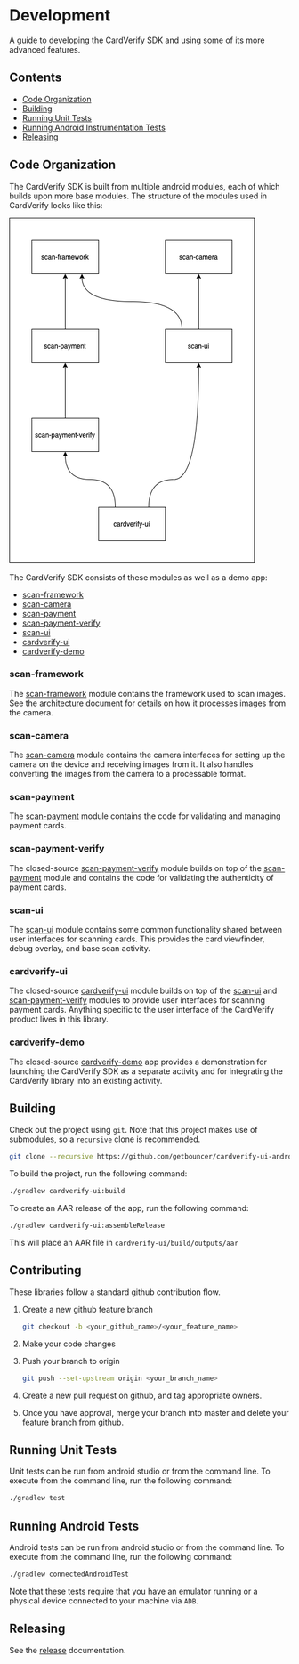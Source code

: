 # Development
A guide to developing the CardVerify SDK and using some of its more advanced features.

## Contents
* [Code Organization](#code-organization)
* [Building](#building)
* [Running Unit Tests](#running-unit-tests)
* [Running Android Instrumentation Tests](#running-android-tests)
* [Releasing](#releasing)

## Code Organization
The CardVerify SDK is built from multiple android modules, each of which builds upon more base modules. The structure of
the modules used in CardVerify looks like this:

![module structure](../../.gitbook/assets/cardverify_android_module_dependencies.png)

The CardVerify SDK consists of these modules as well as a demo app:
* [scan-framework](#scan-framework)
* [scan-camera](#scan-camera)
* [scan-payment](#scan-payment)
* [scan-payment-verify](#scan-payment-verify)
* [scan-ui](#scan-ui)
* [cardverify-ui](#cardverify-ui)
* [cardverify-demo](#cardverify-demo)

### scan-framework
The [scan-framework](https://github.com/getbouncer/scan-framework-android) module contains the framework used to scan images. See the [architecture document](https://github.com/getbouncer/scan-framework-android/tree/master/docs/architecture.md) for details on how it processes images from the camera.

### scan-camera
The [scan-camera](https://github.com/getbouncer/scan-camera-android) module contains the camera interfaces for setting up the camera on the device and receiving images from it. It also handles converting the images from the camera to a processable format.

### scan-payment
The [scan-payment](https://github.com/getbouncer/scan-payment-android) module contains the code for validating and managing payment cards.

### scan-payment-verify
The closed-source [scan-payment-verify](https://github.com/getbouncer/scan-payment-verify-android) module builds on top of the [scan-payment](https://github.com/getbouncer/scan-payment-android) module and contains the code for validating the authenticity of payment cards.

### scan-ui
The [scan-ui](https://github.com/getbouncer/scan-ui-android) module contains some common functionality shared between user interfaces for scanning cards. This provides the card viewfinder, debug overlay, and base scan activity.

### cardverify-ui
The closed-source [cardverify-ui](https://github.com/getbouncer/cardverify-ui-android) module builds on top of the [scan-ui](https://github.com/getbouncer/scan-ui-android) and [scan-payment-verify](https://github.com/getbouncer/scan-payment-verify-android) modules to provide user interfaces for scanning payment cards. Anything specific to the user interface of the CardVerify product lives in this library.

### cardverify-demo
The closed-source [cardverify-demo](https://github.com/getbouncer/cardverify-demo-android) app provides a demonstration for launching the CardVerify SDK as a separate activity and for integrating the CardVerify library into an existing activity.

## Building
Check out the project using `git`. Note that this project makes use of submodules, so a `recursive` clone is recommended.
```bash
git clone --recursive https://github.com/getbouncer/cardverify-ui-android
```

To build the project, run the following command:
```bash
./gradlew cardverify-ui:build
```

To create an AAR release of the app, run the following command:
```bash
./gradlew cardverify-ui:assembleRelease
```
This will place an AAR file in `cardverify-ui/build/outputs/aar`

## Contributing
These libraries follow a standard github contribution flow.

1. Create a new github feature branch
    ```bash
    git checkout -b <your_github_name>/<your_feature_name>
    ```

1. Make your code changes

1. Push your branch to origin
    ```bash
    git push --set-upstream origin <your_branch_name>
    ```

1. Create a new pull request on github, and tag appropriate owners.

1. Once you have approval, merge your branch into master and delete your feature branch from github.

## Running Unit Tests
Unit tests can be run from android studio or from the command line. To execute from the command line, run the following command:
```bash
./gradlew test
```

## Running Android Tests
Android tests can be run from android studio or from the command line. To execute from the command line, run the following command:
```bash
./gradlew connectedAndroidTest
```

Note that these tests require that you have an emulator running or a physical device connected to your machine via `ADB`.

## Releasing
See the [release](android-release-guide.md) documentation.